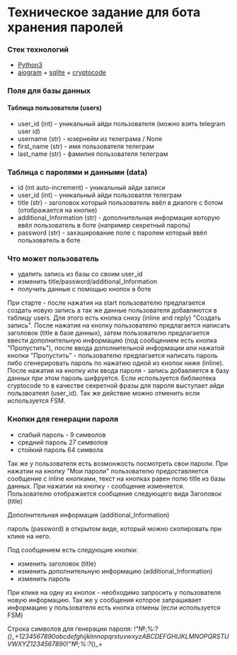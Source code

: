# Техническое задание для бота хранения паролей

### Стек технологий
+ [Python3](https://www.python.org/downloads/ "python3")
+ [aiogram](https://github.com/aiogram/aiogram "aiogram") + [sqlite](https://www.sqlite.org/index.html "sqlite") +   [cryptocode](http://example.com/ "cryptocode")

### Поля для базы данных
#### Таблица пользователи (users)
+ user_id (int) - уникальный айди пользователя (можно взять telegram user id)
+ username (str) - юзернейм из телеграма / None 
+ first_name (str) - имя пользователя телеграм
+ last_name (str) - фамилия пользователя телеграм

### Таблица с паролями и данными (data)
+ id (int auto-increment) - уникальный айди записи
+ user_id (int) - уникальный айди пользоватля телеграм
+ title (str) - заголовок который пользователь ввёл в диалоге с ботом (отображается на кнопке)
+ additional_Information (str) - дополнительная информация которую ввёл пользователь в боте (например секретный пароль)
+ password (str) - захэширование поле с паролем который ввёл пользователь в боте


### Что может пользователь
+ удалить запись из базы со своим user_id
+ изменить title/password/additional_Information
+ получить данные с помощью кнопок в боте

При старте - после нажатия на start пользователю предлагается создать новую запись а так же данные пользователя добавляются в таблицу users. Для этого есть кнопка снизу (inline and reply) "Создать запись". После нажатия на кнопку пользователю предлагается написать заголовок (title в базе данных), затем пользователю предлагается ввести дополнительную информацию (под сообщением есть кнопка "Пропустить"), после ввода дополнительной информации или нажатой кнопки "Пропустить" - пользователю предлагается написать пароль либо сгенерировать пароль по нажатию одной из кнопок ниже (inline). После нажатия на кнопку или ввода пароля - запись добавляется в базу данных при этом пароль шифруется. Если используется библиотека cryptocode то в качестве секретной фразы для пароля выступает айди пользвоатеял (user_id). Так же действие можно отменить если используется FSM.

### Кнопки для генерации пароля
+ слабый пароль - 9 символов
+ средний пароль 27 символов
+ стойкий пароль 64 символа

Так же у пользователя есть возмонжость посмотреть свои пароли. При нажатии на кнопку "Мои пароли" пользователю предоставляется сообщение с inline кнопками, текст на кнопках равен полю title из базы данных. При нажатии на кнопку - сообщение изменяется. Пользователю отображается сообщение следующего вида
Заголовок (title)

Дополнительная информация (additional_Information)

пароль (password) в открытом виде, который можно скопировать при клике на него. 

Под сообщением есть следующие кнопки:
+ изменить заголовок (title)
+ изменить дополнительную информацию (additional_Information)
+ изменить пароль

При клике на одну из кнопок - необходимо запросить у пользователя новую информацию. Так же у сообщения которое запрашивает информацию у пользователя есть кнопка отмены (если используется FSM)

Строка символов для генерации пароля: !"№;%:?*()_+1234567890abcdefghijklmnopqrstuvwxyzABCDEFGHIJKLMNOPQRSTUVWXYZ1234567890!"№;%:?*()_+

